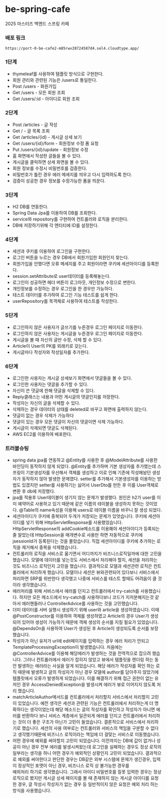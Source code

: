 # be-spring-cafe

2025 마스터즈 백엔드 스프링 카페

### 배포 링크
    https://port-0-be-cafe2-m85rwv28724587d4.sel4.cloudtype.app/

### 1단계
- thymeleaf를 사용하여 템플릿 방식으로 구현한다.
- 회원 관리와 관련된 기능은 /users로 통일한다.
- Post /users -  화원가입
- Get /users -  모든 회원 조회
- Get /users/:id - 아이디로 회원 조회

### 2단계
- Post /articles - 글 작성
- Get / - 글 목록 조회
- Get /articles/{id} - 게시글 상세 보기
- Get /users/{id}/form - 회원정보 수정 폼 요청
- Put /users/{id}/update - 회원정보 수정
- 홈 화면에서 작성한 글들을 볼 수 있다.
- 게시글을 클릭하면 상세 화면을 볼 수 있다. 
- 회원 정보를 수정시 비밀번호를 검증한다.
- 비밀번호가 틀린 경우 에러 메세지를 띄우고 다시 입력하도록 한다.
- 검증이 성공한 경우 정보를 수정가능한 폼을 띄운다.

### 3단계
- H2 DB를 연동한다.
- Spring Data Jpa를 이용하여 DB를 조회한다.
- service와 repository를 구현하여 컨트롤러와 로직을 분리한다.
- DB에 저장하기위해 각 엔티티에 ID를 설정한다.

### 4단계
- 세션과 쿠키를 이용하여 로그인을 구현한다.
- 로그인 버튼을 누르는 경우 DB에서 회원가입한 회원인지 찾는다.
- 회원가입을 안했다면 오류 메세지를 주고 회원이라면 쿠키에 세션아이디를 등록한다.
- session.setAttribute로 user데이터를 등록해놓는다.
- 로그인이 성공하면 헤더 버튼이 로그아웃, 개인정보 수정으로 변한다.
- 개인정보를 수정하는 경우 로그인을 한 경우만 가능하다.
- 테스트 데이터를 추가하여 로그인 기능 테스트를 쉽게 한다.
- userRepository를 목객체로 사용하여 테스트를 작성한다.

### 5단게
- 로그인하지 않은 사용자가 글쓰기를 누른경우 로그인 페이지로 이동한다.
- 로그인하지 않은 사용자는 게시글을 누른경우 로그인 페이지로 이동한다.
- 게시글을 볼 때 자신의 글만 수정, 삭제 할 수 있다.
- Article이 User의 PK를 외래키로 갖는다.
- 게시글마다 작성자와 작성일자를 추가한다.

### 6단계
- 로그인한 사용자는 게시글 상세보기 화면에서 댓글들을 볼 수 있다.
- 로그인한 사용자는 댓글을 추가할 수 있다.
- 자신이 쓴 댓글에 한해 댓글을 삭제할 수 있다.
- Reply클래스는 내용과 어떤 게시글의 댓글인지를 저장한다.
- 작성자는 자신의 글을 삭제할 수 있다.
- 삭제하는 경우 데이터의 상태를 deleted로 바꾸고 화면에 출력하지 않는다.
- 댓글이 없는 경우 삭제가 가능하다
- 댓글이 있는 경우 모든 댓글이 자신의 댓글이면 삭제 가능하다.
- 게시글이 삭제되면 댓글도 삭제된다.
- AWS EC2를 이용하여 배포한다.

### 트러블슈팅
- spring data jpa를 연동하고 @Entity를 사용한 후 @ModelAttribute를 사용한 바인딩이 동작하지 않게 되었다.
  @Entity를 추가하며 기본 생상자를 추가했는데 스프링이 기본생성자를 우선해서 객체를 생성하고 이로 인해 기존에 작성해놨던 생성자가 동작하지 않아 발생한 문제였다. 
 setter를 추가해서 기본생성자를 이용하는 방법도 있겠지만 setter를 사용하기는 싫어서 UserDto를 만든 후 이를 User객체로 변환 후 db에 저장했다.
- jpa를 적용후 User테이블이 생기지 않는 문제가 발생했다. 원인은 h2가 user를 이미 예약어로 사용하고 있기 때문에 같은 이름의 테이블을 생성하지 못하는 것이었다.
 @Table의 name속성을 이용해 users로 테이블 이름을 바꾸니 잘 생성 되었다.
- 세션아이디가 쿠키에 중복되어 두개가 저장되는 문제가 있엇습니다. 쿠키에 세션아이디를 넣기 위해 HttpServletResponse를 사용했었습니다. 
 HttpServletResponse의 addCookie메소드를 이용홰야 세션아이디가 등록되는줄 알았는데 HttpSession을 매개변수로 사용만 하면 자동적으로 쿠키에 jsessionId가 등록된다는 것을 몰랐습니다.
 직접 세션아이디를 쿠키에 추가하는 로직을 제거해서 중복을 삭제했습니다.
- 컨트롤러의 로직을 서비스로 옮기면서 어디까지가 비즈니스로직일까에 대한 고민을 했습니다. 모델에 데이터를 넣는것도 서비스에서 처리해야 할지, 세션을 처리하는 것도 비즈니스 로직인지 고민을 했습니다.
 결과적으로 모델과 세션관련 로직은 컨트롤러에서 처리하게 했습니다. 모델이나 세션은 뷰와관련되어 있다보니 서비스에서 처리하면 SRP를 위반한다 생각했고 나중에 서비스를 테스트 할때도 어려움이 클 것이라 생각했습니다.
- 에러처리를 위해 서비스에서 에러를 던지고 컨트롤러에서 try-catch를 사용했습니다. 하지만 모든 메소드에서 try-catch를 사용하다보니 코드가 지저분해지는것 같아서 에러핸들러나 ControllerAdvice를 사용하는 것을 고민했습니다.
- 더미 데이터를 서버 실행시 생성하기 위해 user와 article을 생성하였습니다. 이때 @PostConstructor를 이용하여 객체를 생성하였고 Article의 경우 User가 생성되어 있어야 
 생성이 가능하기 때문에 객체 생성의 순서를 지킬 필요가 있었습니다. @DependsOn을 사용하여 User가 생성된 후 Article이 생성되도록 순서를 보장했습니다.
- 작성자가 아닌 유저가 url에 edit페이지를 입력하는 경우 에러 처리가 안되고 TemplateProcessingException이 발생했습니다. 처음에는 @ControllerAdvice를 이용해
 해당에러가 발생하는 것을 전역적으로 잡으려 했습니다. 그러나 컨트롤러에서 에러가 잡히지 않았고 뷰에서 템플릿을 렌더링 하는 동안 발생하는 에러라는 사실을 알게 되었습니다.
 해당 에러가 작성자를 확인 하는 로직 때문에 발생하고 글의 작성자가 아닌 경우 모델에 author를 담아주지 않았기에 템플릿에서 오류가 발생하게 되었습니다.
 이를 해결하기 위해 접근 권한이 없는 유저인 경우 AccessDeniedException을 발생시켜 에러가 뷰로 이어지지 않도록 처리 했습니다.
- matchArticleAuthor메서드를 컨트롤러에서 처리할지 서비스에서 처리할지 고민이 있었습니다. 예전 생각은 세션과 관련된 기능은 컨트롤러에서 처리하는게 더 명확하다는 생각이었는데 
 해당 메소드는 글의 작성자를 확인하고 작성자가 아니면 에러를 반환하다 보니 서비스 계층에서 일관되게 에러를 던지고 컨트롤러에서 처리하는 것이 더 좋은 구조가 아닌가 고민이 들었습니다.
 결론적으로 서비스에서 처리하기로 했습니다. 세션의 사용 여부로는 컨트롤러와 서비스의 책임을 구분할 수 없다고 생각했기때문에 비즈니스 로직이라는 책임에 더 걸맞는 서비스로 이동했습니다. 
- 어떤 경우에 예외를 써야할지 고민이 되었습니다. 이전까지는 DB에 값이 없거나 성공이 아닌 경우 전부 에러를 발생시켜왔는데 로그인을 실패하는 경우도 정상 로직의 일부라는 생각을 하니
 어떤 경우가 예외적인 상황인지 고민이 되었습니다. 결과적으로 예외를 써야한다고 판단한 경우는 DB같은 외부 시스템에 문제가 생긴경우, 입력이 정상적인 포맷이 아닌 경우, 비즈니스 로직 상 불가능한 경우를  
 예외처리 하기로 생각했습니다. 그래서 아이디 비밀번호를 질못 입력한 경우는 정상 로직으로 봤지만 게시글 상세 페이지를 볼 때 존재하지 않는 게시글 아이디를 요청한 경우, 
 글 작성시 작성자가 없는 경우 등 일반적이지 않은 요청은 예외 처리 하는 방식을 사용했습니다.